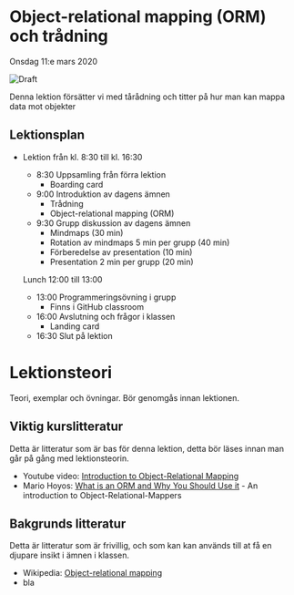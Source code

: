 # Object-relational mapping (ORM) och trådning

Onsdag 11:e mars 2020

![Draft](/dataatkomst/assets/images/draft.png)

Denna lektion försätter vi med tårådning och titter på hur man kan mappa data mot objekter

## Lektionsplan

* Lektion från kl. 8:30 till kl. 16:30

  * 8:30 Uppsamling från förra lektion
    * Boarding card
  * 9:00 Introduktion av dagens ämnen
    * Trådning
    * Object-relational mapping (ORM)
  * 9:30 Grupp diskussion av dagens ämnen
    - Mindmaps (30 min)
    - Rotation av mindmaps 5 min per grupp (40 min)
    - Förberedelse av presentation (10 min)
    - Presentation 2 min per grupp (20 min)

  Lunch 12:00 till 13:00

  - 13:00 Programmeringsövning i grupp
    - Finns i GitHub classroom
  - 16:00 Avslutning och frågor i klassen
    - Landing card
  - 16:30 Slut på lektion

# Lektionsteori

Teori, exemplar och övningar. Bör genomgås innan lektionen.

## Viktig kurslitteratur
Detta är litteratur som är bas för denna lektion, detta bör läses innan man går på gång med lektionsteorin.

* Youtube video: [Introduction to Object-Relational Mapping](https://www.youtube.com/watch?v=dHQ-I7kr_SY)
* Mario Hoyos: [What is an ORM and Why You Should Use it](https://blog.bitsrc.io/what-is-an-orm-and-why-you-should-use-it-b2b6f75f5e2a) - An introduction to Object-Relational-Mappers

## Bakgrunds litteratur
Detta är litteratur som är frivillig, och som kan kan används till at få en djupare insikt i ämnen i klassen.

* Wikipedia: [Object-relational mapping](https://en.wikipedia.org/wiki/Object-relational_mapping) 
* bla

